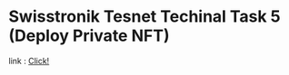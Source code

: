 # Swisstronik Tesnet Techinal Task 5 (Deploy Private NFT)

link : [Click!](https://www.swisstronik.com/testnet2/dashboard)


